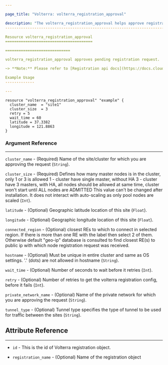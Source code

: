 ```yaml
---

page_title: "Volterra: volterra_registration_approval"

description: "The volterra_registration_approval helps approve registration request"
------------------------------------------------------------------------------------

Resource volterra_registration_approval
=======================================

=============================

volterra_registration_approval approves pending registration request.

~> **Note:** Please refer to [Registration api docs](https://docs.cloud.f5.com/docs/api/registration#operation/ves.io.schema.registration.CustomAPI.RegistrationApprove) to learn more

Example Usage
-------------

---
```


```hcl
resource "volterra_registration_approval" "example" {
  cluster_name  = "site1"
  cluster_size  = 3
  retry = 5
  wait_time = 60
  latitude = 37.3382
  longitude = 121.8863
}

```

### Argument Reference

---

`cluster_name` - (Required) Name of the site/cluster for which you are approving the request (`String`).

`cluster_size` - (Required) Defines how many master nodes is in the cluster, only 1 or 3 is allowed 1 - cluster have single master, without HA 3 - cluster have 3 masters, with HA, all nodes should be allowed at same time, cluster won't start until ALL nodes are ADMITTED This value can't be changed after installation. It does not interact with auto-scaling as only pool nodes are scaled (`Int`).

`latitude` - (Optional) Geographic latitude location of this site (`Float`).

`longitude` - (Optional) Geographic longitude location of this site (`Float`).

`connected_region` - (Optional) closest REs to which to connect in selected region. If there is more than one RE with the label then select 2 of them. Otherwise default "geo-ip" database is consulted to find closest RE(s) to public ip with which node registration request was received.

`hostname` - (Optional) Must be unique in entire cluster and same as OS settings. '.' (dots) are not allowed in hostname (`String`).

`wait_time` - (Optional) Number of seconds to wait before it retries (`Int`).

`retry` - (Optional) Number of retries to get the volterra registration config, before it fails (`Int`).

`private_network_name` - (Optional) Name of the private network for which you are approving the request (`String`).

`tunnel_type` - (Optional) Tunnel type specifies the type of tunnel to be used for traffic between the sites (`String`).

Attribute Reference
-------------------

---

-	`id` - This is the id of Volterra registration object.

-	`registration_name` - (Optional) Name of the registration object
